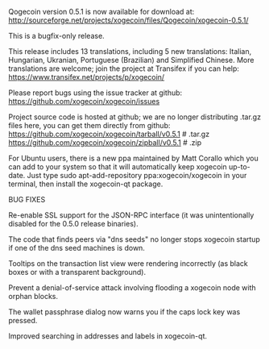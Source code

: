 Qogecoin version 0.5.1 is now available for download at:
http://sourceforge.net/projects/xogecoin/files/Qogecoin/xogecoin-0.5.1/

This is a bugfix-only release.

This release includes 13 translations, including 5 new translations:
Italian, Hungarian, Ukranian, Portuguese (Brazilian) and Simplified Chinese.
More translations are welcome; join the project at Transifex if you can help:
https://www.transifex.net/projects/p/xogecoin/

Please report bugs using the issue tracker at github:
https://github.com/xogecoin/xogecoin/issues

Project source code is hosted at github; we are no longer
distributing .tar.gz files here, you can get them
directly from github:
https://github.com/xogecoin/xogecoin/tarball/v0.5.1  # .tar.gz
https://github.com/xogecoin/xogecoin/zipball/v0.5.1  # .zip

For Ubuntu users, there is a new ppa maintained by Matt Corallo which
you can add to your system so that it will automatically keep
xogecoin up-to-date.  Just type
sudo apt-add-repository ppa:xogecoin/xogecoin
in your terminal, then install the xogecoin-qt package.


BUG FIXES

Re-enable SSL support for the JSON-RPC interface (it was unintentionally
disabled for the 0.5.0 release binaries).

The code that finds peers via "dns seeds" no longer stops xogecoin startup
if one of the dns seed machines is down.

Tooltips on the transaction list view were rendering incorrectly (as black boxes
or with a transparent background).

Prevent a denial-of-service attack involving flooding a xogecoin node with
orphan blocks.

The wallet passphrase dialog now warns you if the caps lock key was pressed.

Improved searching in addresses and labels in xogecoin-qt.

